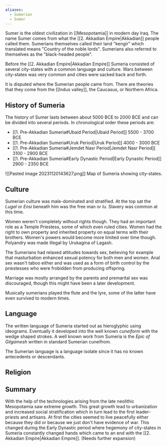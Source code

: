 ```yaml
---
aliases:
  - Sumerian
  - Sumer
---
```

Sumer is the oldest civilization in [[Mesopotamia]] in modern day Iraq. The name Sumer comes from what the [[2. Akkadian Empire|Akkadian]] people called them. Sumerians themselves called their land "kengir" which translated means "Country of the noble lords". Sumerians also referred to themselves as the "black-headed people". 

Before the [[2. Akkadian Empire|Akkadian Empire]] Sumeria consisted of several city-states with a common language and culture. Wars between city-states was very common and cities were sacked back and forth.

It is disputed where the Sumerian people came from. There are theories that they come from the [[Indus valley]], the Caucasus, or Northern Africa.
## History of Sumeria

The history of Sumer lasts between about 5000 BCE to 2000 BCE and can be divided into several periods. In chronological order these periods are:

- [[1. Pre-Akkadian Sumeria#Ubaid Period|Ubaid Period]]  5500 - 3700 BCE
- [[1. Pre-Akkadian Sumeria#Uruk Period|Uruk Period]] 4000 - 3000 BCE
- [[1. Pre-Akkadian Sumeria#Jemdet Nasr Period|Jemdet Nasr Period]] 3100 - 2900 BCE
- [[1. Pre-Akkadian Sumeria#Early Dynastic Period|Early Dynastic Period]] 2900 - 2350 BCE

![[Pasted image 20231120143627.png]] Map of Sumeria showing city-states.
## Culture
Sumerian culture was male-dominated and stratified. At the top sat the *Lugal* or *Ensi* beneath him was the free man or *lu*. Slavery was common at this time. 

Women weren't completely without rights though. They had an important role as a Temple Priestess, some of which even ruled cities. Women had the right to own property and inherited property on equal terms with their brothers. Women's powers would become more limited over time though. Polyandry was made illegal by Urukagina of Lagash.

The Sumerians had relaxed attitudes towards sex, believing for example that masturbation enhanced sexual potency for both men and women. Anal sex wasn't taboo either and was used as a form of birth control by the priestesses who were frobidden from producing offspring.

Marriage was mostly arranged by the parents and premarital sex was discouraged, though this might have been a later development.

Musically sumerians played the flute and the lyre, some of the latter have even survived to modern times.
## Language
The written language of Sumeria started out as hieroglyphic using ideograms. Eventually it developed into the well known *cuneiform* with the wedge shaped strokes. A well known work from Sumeria is the *Epic of Gilgamesh* written in standard Sumerian cuneifrom.

The Sumerian language is a language isolate since it has no known antecedents or descendants.

## Religion



## Summary
With the help of the technologies arising from the late neolithic Mesopotamia saw extreme growth. This great growth lead to urbanization and increased social stratification which in turn lead to the first leader-priests and artisans. At first the cities seemed to live peacefully either because they did or because we just don't have evidence of war. This changed during the Early Dynastic period where hegemony of city-states in Sumeria constantly changed hands which came to an end with the [[2. Akkadian Empire|Akkadian Empire]]. (Needs further expansion)